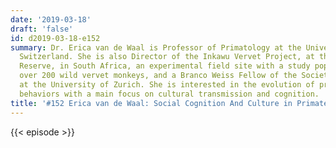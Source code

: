 ```yaml
---
date: '2019-03-18'
draft: 'false'
id: d2019-03-18-e152
summary: Dr. Erica van de Waal is Professor of Primatology at the University of Lausanne,
  Switzerland. She is also Director of the Inkawu Vervet Project, at the Mawana Game
  Reserve, in South Africa, an experimental field site with a study population of
  over 200 wild vervet monkeys, and a Branco Weiss Fellow of the Society in Science
  at the University of Zurich. She is interested in the evolution of primate social
  behaviors with a main focus on cultural transmission and cognition.
title: '#152 Erica van de Waal: Social Cognition And Culture in Primates'
---
```

{{< episode >}}
